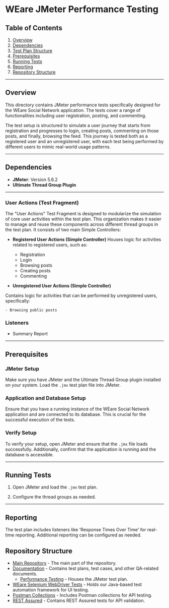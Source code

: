 # WEare JMeter Performance Testing

## Table of Contents
1. [Overview](#overview)
2. [Dependencies](#dependencies)
3. [Test Plan Structure](#test-plan-structure)
4. [Prerequisites](#prerequisites)
5. [Running Tests](#running-tests)
6. [Reporting](#reporting)
7. [Repository Structure](#repository-structure)

---

## Overview
This directory contains JMeter performance tests specifically designed for the WEare Social Network application. The tests cover a range of functionalities including user registration, posting, and commenting. 

The test setup is structured to simulate a user journey that starts from registration and progresses to login, creating posts, commenting on those posts, and finally, browsing the feed. This journey is tested both as a registered user and an unregistered user, with each test being performed by different users to mimic real-world usage patterns.


---

## Dependencies
- **JMeter**: Version 5.6.2
- **Ultimate Thread Group Plugin**

---

### User Actions (Test Fragment)
The "User Actions" Test Fragment is designed to modularize the simulation of core user activities within the test plan. This organization makes it easier to manage and reuse these components across different thread groups in the test plan. It consists of two main Simple Controllers:

- **Registered User Actions (Simple Controller)**
 Houses logic for activities related to registered users, such as:

    - Registration
    - Login
    - Browsing posts
    - Creating posts
    - Commenting

- **Unregistered User Actions (Simple Controller)**

Contains logic for activities that can be performed by unregistered users, specifically:

    - Browsing public posts


### Listeners
- Summary Report

---

## Prerequisites

### JMeter Setup
Make sure you have JMeter and the Ultimate Thread Group plugin installed on your system. Load the `.jmx` test plan file into JMeter.

### Application and Database Setup
Ensure that you have a running instance of the WEare Social Network application and are connected to its database. This is crucial for the successful execution of the tests.

### Verify Setup
To verify your setup, open JMeter and ensure that the `.jmx` file loads successfully. Additionally, confirm that the application is running and the database is accessible.


---

## Running Tests

1. Open JMeter and load the `.jmx` test plan.

2. Configure the thread groups as needed.


---

## Reporting
The test plan includes listeners like 'Response Times Over Time' for real-time reporting. Additional reporting can be configured as needed.

## Repository Structure

- [Main Repository](https://github.com/Alpha-50-group-4-final-project/Group-4-common-repo/tree/main) - The main part of the repository.
- [Documentation](https://github.com/Alpha-50-group-4-final-project/Group-4-common-repo/tree/main/Documentation) - Contains test plans, test cases, and other QA-related documents.
  - [Performance Testing](https://github.com/Alpha-50-group-4-final-project/Group-4-common-repo/tree/main/Performance-Testing) - Houses the JMeter test plan.
- [WEare Selenium WebDriver Tests](https://github.com/Alpha-50-group-4-final-project/Group-4-common-repo/tree/main/WEare-SeleniumWebDriver-tests) - Holds our Java-based test automation framework for UI testing.
- [Postman Collections](https://github.com/Alpha-50-group-4-final-project/Group-4-common-repo/tree/main/Postman-Collections) - Includes Postman collections for API testing.
- [REST Assured](https://github.com/Alpha-50-group-4-final-project/Group-4-common-repo/tree/main/REST-Assured-WEare) - Contains REST Assured tests for API validation.